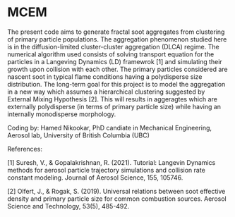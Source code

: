 # MCEM

The present code aims to generate fractal soot aggregates from clustering of primary particle populations. The aggregation phenomenon studied here is in the diffusion-limited cluster-cluster aggregation (DLCA) regime. The numerical algorithm used consists of solving transport equation for the particles in a Langeving Dynamics (LD) framewrok [1] and simulating their growth upon collision with each other. The primary particles considered are nascent soot in typical flame conditions having a polydisperse size distribution. The long-term goal for this project is to model the aggregation in a new way which assumes a hierarchical clustering suggested by External Mixing Hypothesis [2]. This will results in aggeragtes which are externally polydisperse (in terms of primary particle size) while having an internally monodisperse morphology.


Coding by: Hamed Nikookar, PhD candiate in Mechanical Engineering, Aerosol lab, University of British Columbia (UBC)


References:

[1] Suresh, V., & Gopalakrishnan, R. (2021). Tutorial: Langevin Dynamics methods for aerosol particle trajectory simulations and collision rate constant modeling. Journal of Aerosol Science, 155, 105746.

[2] Olfert, J., & Rogak, S. (2019). Universal relations between soot effective density and primary particle size for common combustion sources. Aerosol Science and Technology, 53(5), 485-492.
